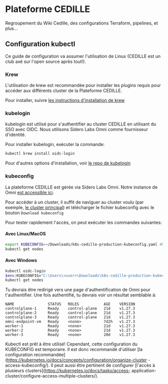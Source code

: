 # Plateforme CEDILLE

Regroupement du Wiki Cedille, des configurations Terraform, pipelines, et
plus...

## Configuration kubectl

Ce guide de configuration va assumer l'utilisation de Linux (CEDILLE est un club
axé sur l'open source après tout!).

### Krew

L'utilisation de krew est recommandée pour installer les plugins requis pour
accéder aux différents cluster de la Plateforme CEDILLE.

Pour installer, suivre [les instructions d'installation de
krew](https://krew.sigs.k8s.io/docs/user-guide/setup/install/)

### kubelogin

kubelogin est utilisé pour s'authentifier au cluster CEDILLE en utilisant du SSO
avec OIDC. Nous utilisons Sidero Labs Omni comme fournisseur d'identité.

Pour installer kubelogin, exécuter la commande:

```bash
kubectl krew install oidc-login
```

Pour d'autres options d'installation, voir [le repo de
kubelogin](https://github.com/int128/kubelogin)

### kubeconfig

La plateforme CEDILLE est gérée via Sidero Labs Omni. Notre instance de Omni
[est accessible ici](https://cedille.omni.siderolabs.io/omni/).

Pour accéder à un cluster, il suffit de naviguer au cluster voulu (par exemple,
[le cluster
principal](https://cedille.omni.siderolabs.io/cluster/k8s-cedille-production/overview))
et télécharger le fichier kubeconfig avec le bouton `Download kubeconfig`

Pour tester rapidement l'accès, on peut exécuter les commandes suivantes:

#### Avec Linux/MacOS

```bash
export KUBECONFIG=~/Downloads/k8s-cedille-production-kubeconfig.yaml #Modifier selon l'emplacement du kubeconfig téléchargé
kubectl get nodes
```

#### Avec Windows

```bash
kubectl oidc-login
$env:KUBECONFIG="C:\Users\<user>\Downloads\k8s-cedille-production-kubeconfig.yaml" #Modifier selon l'emplacement du kubeconfig téléchargé
kubectl get nodes
```

Tu devrais être redirigé vers une page d'authentification de Omni pour
t'authentifier. Une fois authentifié, tu devrais voir un résultat semblable à:

```console
NAME               STATUS   ROLES           AGE    VERSION
controlplane-1     Ready    control-plane   21d    v1.27.3
controlplane-2     Ready    control-plane   21d    v1.27.3
controlplane-3     Ready    control-plane   21d    v1.27.3
omni-endpoint-vm   Ready    <none>          7d2h   v1.27.3
worker-1           Ready    <none>          21d    v1.27.3
worker-2           Ready    <none>          21d    v1.27.3
worker-3           Ready    <none>          20d    v1.27.3
```

Kubectl est prêt à être utilisé! Cependant, cette configuration du KUBECONFIG
est temporaire. Il est donc recommandé d'utiliser [la configuration
recommandée](https://kubernetes.io/docs/concepts/configuration/organize-cluster
-access-kubeconfig/).
Il peut aussi être pertinent de configurer
[l'accès à plusieurs clusters](https://kubernetes.io/docs/tasks/access-
application-cluster/configure-access-multiple-clusters/).
